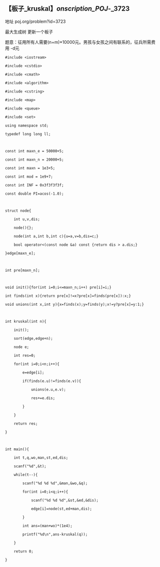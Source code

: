 ## 【板子_kruskal】_onscription_POJ_-_3723

地址 poj.org/problem?id=3723

最大生成树 更新一个板子

题意：征用所有人需要(n+m)*10000元。男孩与女孩之间有联系的，征兵所需费用 -d元

    
    
    #include <iostream>
    #include <cstdio>
    #include <cmath>
    #include <algorithm>
    #include <cstring>
    #include <map>
    #include <queue>
    #include <set>
    using namespace std;
    typedef long long ll;
    
    const int maxn_e = 50000+5;
    const int maxn_n = 20000+5;
    const int maxn = 1e3+5;
    const int mod = 1e9+7;
    const int INF = 0x3f3f3f3f;
    const double PI=acos(-1.0);
    
    struct node{
    	int u,v,dis;
        node(){};
        node(int a,int b,int c){u=a,v=b,dis=c;}
        bool operator<(const node &a) const {return dis > a.dis;}
    }edge[maxn_e];
    
    int pre[maxn_n];
    
    void init(){for(int i=0;i<=maxn_n;i++) pre[i]=i;}
    int finds(int x){return pre[x]!=x?pre[x]=finds(pre[x]):x;}
    void unions(int x,int y){x=finds(x);y=finds(y);x!=y?pre[x]=y:1;}
    
    int kruskal(int n){
    	init(); 
    	sort(edge,edge+n);
    	node e;
    	int res=0;
    	for(int i=0;i<n;i++){
    		e=edge[i];
    		if(finds(e.u)!=finds(e.v)){
    			unions(e.u,e.v);
    			res+=e.dis;
    		}
    	}
    	return res;
    }
    
    int main(){
    	int t,q,wo,man,st,ed,dis;
    	scanf("%d",&t);
    	while(t--){
    		scanf("%d %d %d",&man,&wo,&q);
    		for(int i=0;i<q;i++){
    			scanf("%d %d %d",&st,&ed,&dis);
    			edge[i]=node(st,ed+man,dis);
    		}
    		int ans=(man+wo)*(1e4);
    		printf("%d\n",ans-kruskal(q));
    	}
    	return 0; 
    }

